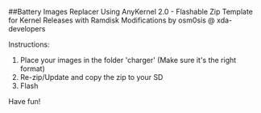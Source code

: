 ##Battery Images Replacer
Using AnyKernel 2.0 - Flashable Zip Template for Kernel Releases with Ramdisk Modifications
by osm0sis @ xda-developers

Instructions:
1. Place your images in the folder 'charger' (Make sure it's the right format)
2. Re-zip/Update and copy the zip to your SD
3. Flash

Have fun!
